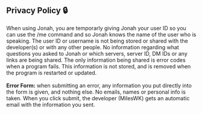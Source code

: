 <h2>
      Privacy Policy 🔒
      </h2>
      <p>
When using Jonah, you are temporarly giving Jonah your user ID so you can use the /me command and so Jonah knows the name of the user who is speaking. The user ID or username is not being stored or shared with the developer(s) or with any other people. No information regarding what questions you asked to Jonah or which servers, server ID, DM IDs or any links are being shared. The only information being shared is error codes when a program fails. This information is not stored, and is removed when the program is restarted or updated. <br /><br /><b>Error Form:</b> when submitting an error, any information you put directly into the form is given, and nothing else. No emails, names or personal info is taken. When you click submit, the developer (MilesWK) gets an automatic email with the information you sent.
      </p>
